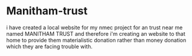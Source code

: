 # Manitham-trust
i have created a local website for my nmec project for an trust near me named MANITHAM TRUST and therefore i'm creating an website to that home to provide them materialistic donation rather than money donation which they are facing trouble with.
